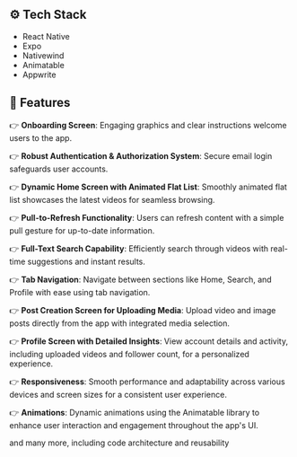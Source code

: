 

## <a name="tech-stack">⚙️ Tech Stack</a>

- React Native
- Expo
- Nativewind
- Animatable
- Appwrite

## <a name="features">🔋 Features</a>

👉 **Onboarding Screen**: Engaging graphics and clear instructions welcome users to the app.

👉 **Robust Authentication & Authorization System**: Secure email login safeguards user accounts.

👉 **Dynamic Home Screen with Animated Flat List**: Smoothly animated flat list showcases the latest videos for seamless browsing.

👉 **Pull-to-Refresh Functionality**: Users can refresh content with a simple pull gesture for up-to-date information.

👉 **Full-Text Search Capability**: Efficiently search through videos with real-time suggestions and instant results.

👉 **Tab Navigation**: Navigate between sections like Home, Search, and Profile with ease using tab navigation.

👉 **Post Creation Screen for Uploading Media**: Upload video and image posts directly from the app with integrated media selection.

👉 **Profile Screen with Detailed Insights**: View account details and activity, including uploaded videos and follower count, for a personalized experience.

👉 **Responsiveness**: Smooth performance and adaptability across various devices and screen sizes for a consistent user experience.

👉 **Animations**: Dynamic animations using the Animatable library to enhance user interaction and engagement throughout the app's UI.

and many more, including code architecture and reusability 


```

